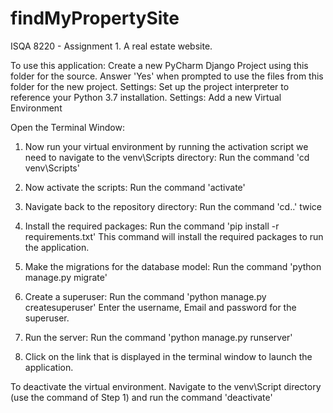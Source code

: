 # findMyPropertySite
ISQA 8220 - Assignment 1. A real estate website.

To use this application: Create a new PyCharm Django Project using this folder for the source. Answer 'Yes' when prompted to use the files from this folder for the new project. Settings: Set up the project interpreter to reference your Python 3.7 installation. Settings: Add a new Virtual Environment 
 
Open the Terminal Window: 
1. Now run your virtual environment by running the activation script we need to navigate to the venv\Scripts directory: Run the command 'cd venv\Scripts' 
 
2. Now activate the scripts: Run the command 'activate' 
 
3. Navigate back to the repository directory: Run the command 'cd..' twice 
 
4. Install the required packages: Run the command 'pip install -r requirements.txt' 
This command will install the required packages to run the application. 
 
5. Make the migrations for the database model: Run the command 'python manage.py migrate' 
 
6. Create a superuser: Run the command 'python manage.py createsuperuser' 
Enter the username, Email and password for the superuser. 
 
7. Run the server: Run the command 'python manage.py runserver' 
 
8. Click on the link that is displayed in the terminal window to launch the application. 
 
To deactivate the virtual environment. Navigate to the venv\Script directory (use the command of Step 1) and run the command 'deactivate'
